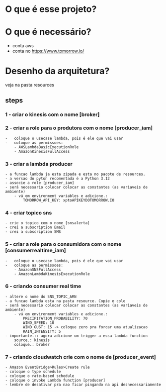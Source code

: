 # O que é esse projeto?

# O que é necessário?
- conta aws
- conta no  https://www.tomorrow.io/

# Desenho da arquitetura?
veja na pasta resources

## steps
### 1 - criar o kinesis com o nome [broker]
### 2 - criar a role para o produtora com o nome [producer_iam]
    -   coloque o usecase lambda, pois é ele que vai usar
    -   coloque as permissoes: 
        - AWSLambdaBasicExecutionRole
        - AmazonKinesisFullAccess
### 3 - criar a lambda producer
    - a funcao lambda ja esta zipada e esta no pacote de resources.
    - a versao do pyton recomentada é a Python 3.12
    - associe a role [producer_iam]
    - será necessario colocar colocar as constantes (as variaveis de ambiente)
        - vá em environment variables e adicione.:
            TOMORROW_API_KEY: xptoAPIKEYDOTOMORROW.IO 
### 4 - criar topico sns
    - crie o topico com o nome [snsalerta]
    - crei a subscription Email
    - crei a subscription SMS
### 5 - criar a role para o consumidora com o nome [consumerrealtime_iam]
    -   coloque o usecase lambda, pois é ele que vai usar
    -   coloque as permissoes: 
        - AmazonSNSFullAccess
        - AmazonLambdaKinesisExecutionRole
### 6 - criando consumer real time
    - altere o nome do SNS_TOPIC_ARN
    - a funcao lambda esta na pasta resource. Copie e cole
    - será necessario colocar colocar as constantes (as variaveis de ambiente)
        - vá em environment variables e adicione.:    
            PRECIPITATION_PROBABILITY: 70
            WIND_SPEED: 10
            WIND_GUST: 15 -> coloque zero pra forcar uma atualizacao
            RAIN_INTENSITY: 5
    - importante.:: agora adicione um trigger a essa lambda function
        source.: kinesis
        coloque.: broker
### 7 - criando cloudwatch crie com o nome de [producer_event]
    - Amazon EventBridge>Rules>Create rule
    - coloque o type schedule
    - coloque o rate-based schedule
    - coloque o invoke Lambda function [producer]
    - lembre de desativar pra nao ficar pingando na api desnecessariamente
    
    

